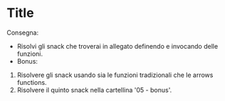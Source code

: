 Title
===
Consegna: 
- Risolvi gli snack che troverai in allegato definendo e invocando delle funzioni.
- Bonus:
1. Risolvere gli snack usando sia le funzioni tradizionali che le arrows functions.
2. Risolvere il quinto snack nella cartellina '05 - bonus'.
